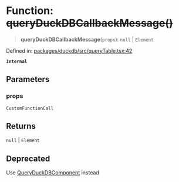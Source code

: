 # Function: ~~queryDuckDBCallbackMessage()~~

> **queryDuckDBCallbackMessage**(`props`): `null` \| `Element`

Defined in: [packages/duckdb/src/queryTable.tsx:42](https://github.com/GeoDaCenter/openassistant/blob/ae6e39c15b60e7a98a21d90a5bbeff5dc44c1295/packages/duckdb/src/queryTable.tsx#L42)

**`Internal`**

## Parameters

### props

`CustomFunctionCall`

## Returns

`null` \| `Element`

## Deprecated

Use [QueryDuckDBComponent](QueryDuckDBComponent.md) instead
